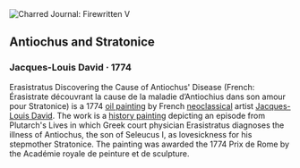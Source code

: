 <div class="artwork-of-the-day">
  <div class="container">
    <div class="img-wrapper">
      <img
        src="https://uploads2.wikiart.org/images/jacques-louis-david/antiochus-and-stratonice-1774.jpg!Large.jpg"
        alt="Charred Journal: Firewritten V" />
    </div>
    <div class="artwork-detail">
      <div class="artwork-origin"> 
        <h2 class="artwork-name">Antiochus and Stratonice</h2>
        <h3 class="artist">
          Jacques-Louis David
                    ·  1774
        </h3>
      </div>
      <p class="description">
        <span class="artwork-description-text ng-binding" ng-bind-html="viewModel.ArtworkOfTheDay.Description | unsafe">Erasistratus Discovering the Cause of Antiochus' Disease (French: Érasistrate découvrant la cause de la maladie d’Antiochius dans son amour pour Stratonice) is a 1774 <a target="_blank" href="/en/paintings-by-media/oil-on-sacking">oil painting</a> by French <a target="_blank" href="/en/artists-by-art-movement/neoclassicism">neoclassical</a> artist <a target="_blank" href="/en/jacques-louis-david">Jacques-Louis David</a>. The work is a <a target="_blank" href="/en/paintings-by-genre/history-painting">history painting</a> depicting an episode from Plutarch's Lives in which Greek court physician Erasistratus diagnoses the illness of Antiochus, the son of Seleucus I, as lovesickness for his stepmother Stratonice.  The painting was awarded the 1774 Prix de Rome by the Académie royale de peinture et de sculpture.<br>
<br>
<br><br></span>
                        <div class="text-shadow-container" ng-show="showShadow" style=""></div>
      </p>
    </div>
  </div>

</div>
